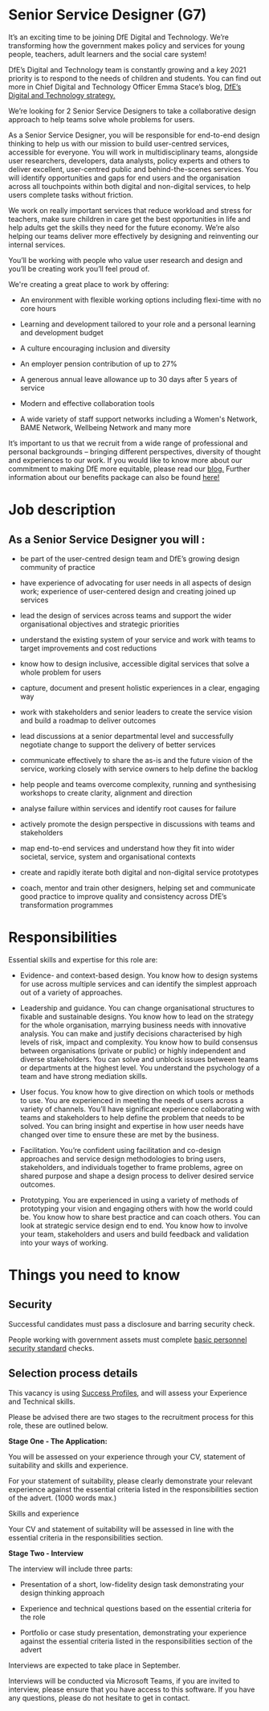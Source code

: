 
# Senior Service Designer (G7)

It’s an exciting time to be joining DfE Digital and Technology. We’re transforming how the government makes policy and services for young people, teachers, adult learners and the social care system!

DfE’s Digital and Technology team is constantly growing and a key 2021 priority is to respond to the needs of children and students. You can find out more in Chief Digital and Technology Officer Emma Stace’s blog, [DfE’s Digital and Technology strategy.](https://dfedigital.blog.gov.uk/2021/04/21/strategy/)

We’re looking for 2 Senior Service Designers to take a collaborative design approach to help teams solve whole problems for users.

As a Senior Service Designer, you will be responsible for end-to-end design thinking to help us with our mission to build user-centred services, accessible for everyone. You will work in multidisciplinary teams, alongside user researchers, developers, data analysts, policy experts and others to deliver excellent, user-centred public and behind-the-scenes services. You will identify opportunities and gaps for end users and the organisation across all touchpoints within both digital and non-digital services, to help users complete tasks without friction.

We work on really important services that reduce workload and stress for teachers, make sure children in care get the best opportunities in life and help adults get the skills they need for the future economy. We’re also helping our teams deliver more effectively by designing and reinventing our internal services.

You’ll be working with people who value user research and design and you’ll be creating work you’ll feel proud of.

We're creating a great place to work by offering:

 - An environment with flexible working options including flexi-time with no core hours

 - Learning and development tailored to your role and a personal learning and development budget

 - A culture encouraging inclusion and diversity

 - An employer pension contribution of up to 27%

 - A generous annual leave allowance up to 30 days after 5 years of service

 - Modern and effective collaboration tools

 - A wide variety of staff support networks including a Women's Network, BAME Network, Wellbeing Network and many more

It’s important to us that we recruit from a wide range of professional and personal backgrounds – bringing different perspectives, diversity of thought and experiences to our work. If you would like to know more about our commitment to making DfE more equitable, please read our [blog.](https://dfedigital.blog.gov.uk/making-dfe-digital-more-equitable/) Further information about our benefits package can also be found [here!](https://dfedigital.blog.gov.uk/benefits/)

# Job description

## As a Senior Service Designer you will :

-   be part of the user-centred design team and DfE’s growing design community of practice
    
-   have experience of advocating for user needs in all aspects of design work; experience of user-centered design and creating joined up services
    
-   lead the design of services across teams and support the wider organisational objectives and strategic priorities
    
-   understand the existing system of your service and work with teams to target improvements and cost reductions
    
-   know how to design inclusive, accessible digital services that solve a whole problem for users
    
-   capture, document and present holistic experiences in a clear, engaging way
    
-   work with stakeholders and senior leaders to create the service vision and build a roadmap to deliver outcomes
    
-   lead discussions at a senior departmental level and successfully negotiate change to support the delivery of better services
    
-   communicate effectively to share the as-is and the future vision of the service, working closely with service owners to help define the backlog
    
-   help people and teams overcome complexity, running and synthesising workshops to create clarity, alignment and direction
    
-   analyse failure within services and identify root causes for failure
    
-   actively promote the design perspective in discussions with teams and stakeholders
    
-   map end-to-end services and understand how they fit into wider societal, service, system and organisational contexts
    
-   create and rapidly iterate both digital and non-digital service prototypes
    
-   coach, mentor and train other designers, helping set and communicate good practice to improve quality and consistency across DfE’s transformation programmes
    

# Responsibilities

Essential skills and expertise for this role are:

-   Evidence- and context-based design. You know how to design systems for use across multiple services and can identify the simplest approach out of a variety of approaches.
    
-   Leadership and guidance. You can change organisational structures to fixable and sustainable designs. You know how to lead on the strategy for the whole organisation, marrying business needs with innovative analysis. You can make and justify decisions characterised by high levels of risk, impact and complexity. You know how to build consensus between organisations (private or public) or highly independent and diverse stakeholders. You can solve and unblock issues between teams or departments at the highest level. You understand the psychology of a team and have strong mediation skills.
    
-   User focus. You know how to give direction on which tools or methods to use. You are experienced in meeting the needs of users across a variety of channels. You’ll have significant experience collaborating with teams and stakeholders to help define the problem that needs to be solved. You can bring insight and expertise in how user needs have changed over time to ensure these are met by the business.
    
-   Facilitation. You’re confident using facilitation and co-design approaches and service design methodologies to bring users, stakeholders, and individuals together to frame problems, agree on shared purpose and shape a design process to deliver desired service outcomes.
    
-   Prototyping. You are experienced in using a variety of methods of prototyping your vision and engaging others with how the world could be. You know how to share best practice and can coach others. You can look at strategic service design end to end. You know how to involve your team, stakeholders and users and build feedback and validation into your ways of working.
    

  

# Things you need to know

## Security

Successful candidates must pass a disclosure and barring security check.

People working with government assets must complete [basic personnel security standard](https://www.gov.uk/government/publications/government-baseline-personnel-security-standard) checks.

## Selection process details

This vacancy is using [Success Profiles](https://www.gov.uk/government/publications/success-profiles), and will assess your Experience and Technical skills.

Please be advised there are two stages to the recruitment process for this role, these are outlined below.

  

**Stage One - The Application:**

You will be assessed on your experience through your CV, statement of suitability and skills and experience.

For your statement of suitability, please clearly demonstrate your relevant experience against the essential criteria listed in the responsibilities section of the advert. (1000 words max.)

Skills and experience

Your CV and statement of suitability will be assessed in line with the essential criteria in the responsibilities section.

  

**Stage Two - Interview**

The interview will include three parts:

-   Presentation of a short, low-fidelity design task demonstrating your design thinking approach
    
-   Experience and technical questions based on the essential criteria for the role
    
-   Portfolio or case study presentation, demonstrating your experience against the essential criteria listed in the responsibilities section of the advert
    

  

Interviews are expected to take place in September.

Interviews will be conducted via Microsoft Teams, if you are invited to interview, please ensure that you have access to this software. If you have any questions, please do not hesitate to get in contact.